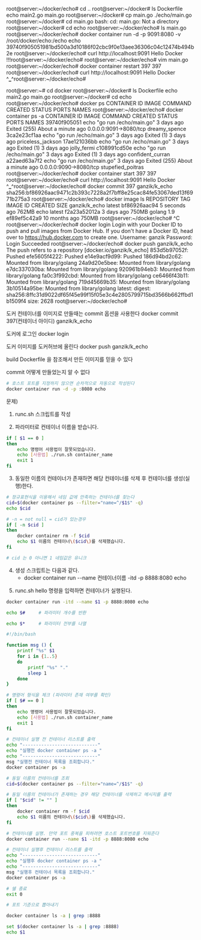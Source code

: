 root@server:~/docker/echo# cd ..
root@server:~/docker# ls
Dockerfile echo main2.go main.go
root@server:~/docker# cp main.go ./echo/main.go
root@server:~/docker# cd main.go
bash: cd: main.go: Not a directory
root@server:~/docker# cd echo
root@server:~/docker/echo# ls
main.go
root@server:~/docker/echo# docker container run -d -p 9091:8080 -v /root/docker/echo:/echo echo
39740f905051981bd500a3d10186f02cbc9f0e13aee36306c04c12474b494b2e
root@server:~/docker/echo# curl http://localhost:9091
Hello Docker !!!root@server:~/docker/echo#
root@server:~/docker/echo# vim main.go
root@server:~/docker/echo# docker container restart 397
397
root@server:~/docker/echo# curl http://localhost:9091
Hello Docker ^**\_**^root@server:~/docker/echo#

root@server:~# cd docker
root@server:~/docker# ls
Dockerfile echo main2.go main.go
root@server:~/docker# cd echo
root@server:~/docker/echo# docker ps
CONTAINER ID IMAGE COMMAND CREATED STATUS PORTS NAMES
root@server:~/docker/echo# docker container ps -a
CONTAINER ID IMAGE COMMAND CREATED STATUS PORTS NAMES
39740f905051 echo "go run /echo/main.go" 3 days ago Exited (255) About a minute ago 0.0.0.0:9091->8080/tcp dreamy_spence
3ca2e23cf1aa echo "go run /echo/main.go" 3 days ago Exited (1) 3 days ago priceless_jackson
17ae121036bb echo "go run /echo/main.go" 3 days ago Exited (1) 3 days ago jolly_fermi
c108991cd50e echo "go run /echo/main.go" 3 days ago Exited (1) 3 days ago confident_curran
a22aed63a7f2 echo "go run /echo/main.go" 3 days ago Exited (255) About a minute ago 0.0.0.0:9090->8080/tcp stupefied_poitras
root@server:~/docker/echo# docker container start 397
397
root@server:~/docker/echo# curl http://localhost:9091
Hello Docker ^**\_**^root@server:~/docker/echo# docker commit 397 ganzik/k_echo
sha256:bf86926aac9471c2b393c7228a2f7bff8e25cac84fe53067ded13f6971b275a3
root@server:~/docker/echo# docker image ls
REPOSITORY TAG IMAGE ID CREATED SIZE
ganzik/k_echo latest bf86926aac94 5 seconds ago 762MB
echo latest f2a23a52012a 3 days ago 750MB
golang 1.9 ef89ef5c42a9 10 months ago 750MB
root@server:~/docker/echo# ^C
root@server:~/docker/echo# docker login
Login with your Docker ID to push and pull images from Docker Hub. If you don't have a Docker ID, head over to https://hub.docker.com to create one.
Username: ganzik
Password:
Login Succeeded
root@server:~/docker/echo# docker push ganzik/k_echo
The push refers to a repository [docker.io/ganzik/k_echo]
853d5b97052f: Pushed
efe5605f4222: Pushed
e14e9acf9d99: Pushed
186d94bd2c62: Mounted from library/golang
24a9d20e5bee: Mounted from library/golang
e7dc337030ba: Mounted from library/golang
920961b94eb3: Mounted from library/golang
fa0c3f992cbd: Mounted from library/golang
ce6466f43b11: Mounted from library/golang
719d45669b35: Mounted from library/golang
3b10514a95be: Mounted from library/golang
latest: digest: sha256:8ffc31d9022df65f45e99f15f05e3c4e2805799715bd3566b662ffbd1b1509f4 size: 2628
root@server:~/docker/echo#

도커 컨테이너를 이미지로 만들때는 commit 옵션을 사용한다
docker commit 397(컨테이너 아이디) ganzik/k_echo

도커에 로그인
docker login

도커 이미지를 도커허브에 올린다
docker push ganzik/k_echo

build
Dockerfile 을 참조해서 만든 이미지를 믿을 수 있다

commit
어떻게 만들었는지 알 수 없다

```bash
# 호스트 포트를 지정하지 않으면 순차적으로 자동으로 작성된다
docker container run -d -p :8080 echo
```

문제)

1. runc.sh 스크립트를 작성

2. 파라미터로 컨테이너 이름을 받습니다.

```bash
if [ $1 == 0 ]
then
    echo 명령어 사용법이 잘못되었습니다.
    echo [사용법] ./run.sh container_name
    exit 1
fi
```

3. 동일한 이름의 컨테이너가 존재하면 해당 컨테이너를 삭제 후 컨테이너를 생성(실행)한다.

```bash
# 정규표현식을 이용해서 네임 값에 만족하는 컨테이너를 찾는다
cid=$(docker container ps --filter="name=^/$1$" -q)
echo $cid

# -n = not null = cid가 있는경우
if [ -n $cid ]
then
    docker container rm -f $cid
    echo $1 이름의 컨테이너\($cid\)를 삭제했습니다.
fi

# cid 는 0 아니면 1 네임값은 유니크


```

4. 생성 스크립트는 다음과 같다.
   - docker container run --name 컨테이너이름 -itd -p 8888:8080 echo

5) runc.sh hello 명령을 입력하면 컨테이너가 실행된다.

```bash
docker container run -itd --name $1 -p 8888:8080 echo
```

```bash
echo $#     # 파라미터 개수를 반환

echo $*     # 파라미터 전부를 나열
```

```bash
#!/bin/bash

function msg () {
	printf "%s" $1
	for i in {1..5}
	do
		printf "%s" "."
		sleep 1
	done
}

# 명령어 형식을 체크 (파라미터 존재 여부를 확인)
if [ $# == 0 ]
then
	echo 명령어 사용법이 잘못되었습니다.
	echo [사용법] ./run.sh container_name
	exit 1
fi

# 컨테이너 실행 전 컨테이너 리스트를 출력
echo "----------------------------"
echo "실행전 docker container ps -a "
echo "----------------------------"
msg "실행전 컨테이너 목록을 조회합니다."
docker container ps -a

# 동일 이름의 컨테이너를 조회
cid=$(docker container ps --filter="name=^/$1$" -q)

# 동일 이름의 컨테이너가 존재하는 경우 해당 컨테이너를 삭제하고 메시지를 출력
if [ "$cid" != "" ]
then
	docker container rm -f $cid
	echo $1 이름의 컨테이너\($cid\)를 삭제했습니다.
fi

# 컨테이너를 실행. 만약 포트 중복을 피하려면 호스트 포트번호를 지워준다
docker container run --name $1 -itd -p 8888:8080 echo

# 컨테이너 실행후 컨테이너 리스트를 출력
echo "----------------------------"
echo "실행후 docker container ps -a "
echo "----------------------------"
msg "실행후 컨테이너 목록을 조회합니다."
docker container ps -a

# 쉘 종료
exit 0

```

```bash
# 포트 기준으로 뽑아내기

docker container ls -a | grep :8888

set $(docker container ls -a | grep :8888)
echo $1
```
